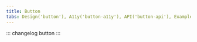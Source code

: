 ```yaml
---
title: Button
tabs: Design('button'), A11y('button-a11y'), API('button-api'), Example('button-code'), Changelog('button-changelog')
---
```


::: changelog button :::
